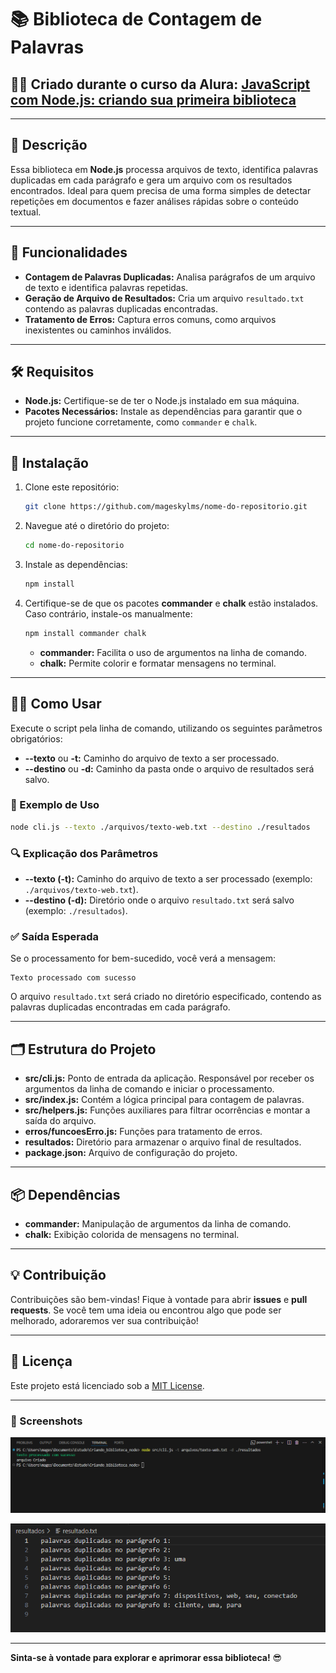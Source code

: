 # 📚 Biblioteca de Contagem de Palavras

## 👨‍🎓 Criado durante o curso da Alura: [JavaScript com Node.js: criando sua primeira biblioteca](https://cursos.alura.com.br/user/mageskylms/course/javascript-node-js-criando-primeira-biblioteca/certificate)

---

## 📖 Descrição

Essa biblioteca em **Node.js** processa arquivos de texto, identifica palavras duplicadas em cada parágrafo e gera um arquivo com os resultados encontrados. Ideal para quem precisa de uma forma simples de detectar repetições em documentos e fazer análises rápidas sobre o conteúdo textual.

---

## 🚀 Funcionalidades

- **Contagem de Palavras Duplicadas:** Analisa parágrafos de um arquivo de texto e identifica palavras repetidas.
- **Geração de Arquivo de Resultados:** Cria um arquivo `resultado.txt` contendo as palavras duplicadas encontradas.
- **Tratamento de Erros:** Captura erros comuns, como arquivos inexistentes ou caminhos inválidos.

---

## 🛠 Requisitos

- **Node.js:** Certifique-se de ter o Node.js instalado em sua máquina.
- **Pacotes Necessários:** Instale as dependências para garantir que o projeto funcione corretamente, como `commander` e `chalk`.

---

## 🔧 Instalação

1. Clone este repositório:

   ```bash
   git clone https://github.com/mageskylms/nome-do-repositorio.git
   ```

2. Navegue até o diretório do projeto:

   ```bash
   cd nome-do-repositorio
   ```

3. Instale as dependências:

   ```bash
   npm install
   ```

4. Certifique-se de que os pacotes **commander** e **chalk** estão instalados. Caso contrário, instale-os manualmente:

   ```bash
   npm install commander chalk
   ```

   - **commander:** Facilita o uso de argumentos na linha de comando.
   - **chalk:** Permite colorir e formatar mensagens no terminal.

---

## 🏃‍♂️ Como Usar

Execute o script pela linha de comando, utilizando os seguintes parâmetros obrigatórios:

- **--texto** ou **-t:** Caminho do arquivo de texto a ser processado.
- **--destino** ou **-d:** Caminho da pasta onde o arquivo de resultados será salvo.

### 📌 Exemplo de Uso

```bash
node cli.js --texto ./arquivos/texto-web.txt --destino ./resultados
```

### 🔍 Explicação dos Parâmetros

- **--texto (-t):** Caminho do arquivo de texto a ser processado (exemplo: `./arquivos/texto-web.txt`).
- **--destino (-d):** Diretório onde o arquivo `resultado.txt` será salvo (exemplo: `./resultados`).

### ✅ Saída Esperada

Se o processamento for bem-sucedido, você verá a mensagem:

```
Texto processado com sucesso
```

O arquivo `resultado.txt` será criado no diretório especificado, contendo as palavras duplicadas encontradas em cada parágrafo.

---

## 🗂 Estrutura do Projeto

- **src/cli.js:** Ponto de entrada da aplicação. Responsável por receber os argumentos da linha de comando e iniciar o processamento.
- **src/index.js:** Contém a lógica principal para contagem de palavras.
- **src/helpers.js:** Funções auxiliares para filtrar ocorrências e montar a saída do arquivo.
- **erros/funcoesErro.js:** Funções para tratamento de erros.
- **resultados:** Diretório para armazenar o arquivo final de resultados.
- **package.json:** Arquivo de configuração do projeto.

---

## 📦 Dependências

- **commander:** Manipulação de argumentos da linha de comando.
- **chalk:** Exibição colorida de mensagens no terminal.

---

## 💡 Contribuição

Contribuições são bem-vindas! Fique à vontade para abrir **issues** e **pull requests**. Se você tem uma ideia ou encontrou algo que pode ser melhorado, adoraremos ver sua contribuição!

---

## 📝 Licença

Este projeto está licenciado sob a [MIT License](./LICENSE).

---

### 📸 Screenshots

![Tela de execução do projeto](./arquivos/captura_terminal.png)

![Tela de resultado do processamento](./arquivos/captura_resultado.png)

---

**Sinta-se à vontade para explorar e aprimorar essa biblioteca!** 😎
